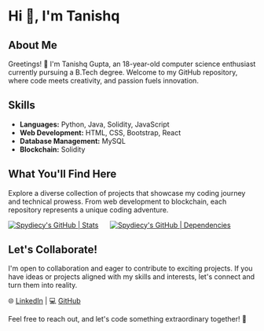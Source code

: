 # Hi 👋, I'm Tanishq

## About Me

Greetings! 👋 I'm Tanishq Gupta, an 18-year-old computer science enthusiast currently pursuing a B.Tech degree. Welcome to my GitHub repository, where code meets creativity, and passion fuels innovation.

## Skills

- **Languages:** Python, Java, Solidity, JavaScript
- **Web Development:** HTML, CSS, Bootstrap, React
- **Database Management:** MySQL
- **Blockchain:** Solidity

## What You'll Find Here

Explore a diverse collection of projects that showcase my coding journey and technical prowess. From web development to blockchain, each repository represents a unique coding adventure.

[![Spydiecy's GitHub | Stats](https://stats.quine.sh/Spydiecy/github?theme=dark)](http://localhost:3000?utm_source=widgets&utm_campaign=Spydiecy)&nbsp;&nbsp;&nbsp;&nbsp;&nbsp;
[![Spydiecy's GitHub | Dependencies](https://stats.quine.sh/Spydiecy/dependencies?theme=dark)](https://quine.sh?utm_source=widgets&utm_campaign=Spydiecy)

## Let's Collaborate!

I'm open to collaboration and eager to contribute to exciting projects. If you have ideas or projects aligned with my skills and interests, let's connect and turn them into reality.

🌐 [LinkedIn](https://www.linkedin.com/in/tanishq-gupta) | 💻 [GitHub](https://github.com/TanishqGupta03)

Feel free to reach out, and let's code something extraordinary together! 🚀



<!--
**Spydiecy/Spydiecy** is a ✨ _special_ ✨ repository because its `README.md` (this file) appears on your GitHub profile.

Here are some ideas to get you started:

- 🔭 I’m currently working on ...
- 🌱 I’m currently learning ...
- 👯 I’m looking to collaborate on ...
- 🤔 I’m looking for help with ...
- 💬 Ask me about ...
- 📫 How to reach me: ...
- 😄 Pronouns: ...
- ⚡ Fun fact: ...
-->
